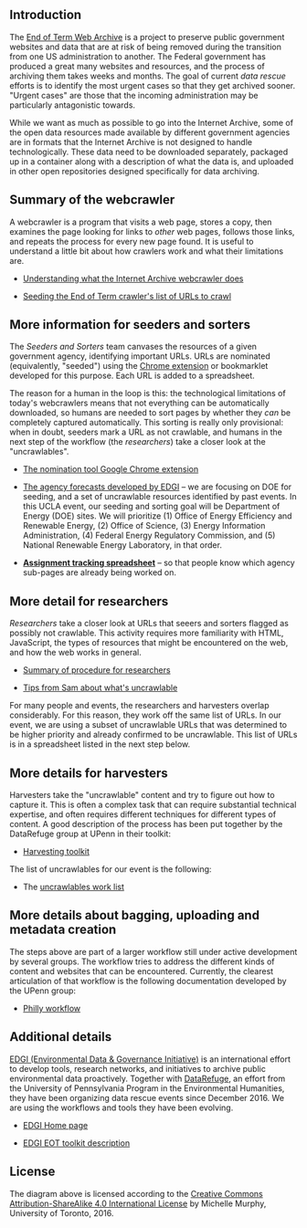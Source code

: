 Introduction
------------

The [End of Term Web Archive](http://digital2.library.unt.edu/nomination/eth2016/about/) is a project to preserve public government websites and data that are at risk of being removed during the transition from one US administration to another.  The Federal government has produced a great many websites and resources, and the process of archiving them takes weeks and months.  The goal of current _data rescue_ efforts is to identify the most urgent cases so that they get archived sooner.  "Urgent cases" are those that the incoming administration may be particularly antagonistic towards.

While we want as much as possible to go into the Internet Archive, some of the open data resources made available by different government agencies are in formats that the Internet Archive is not designed to handle technologically.  These data need to be downloaded separately, packaged up in a container along with a description of what the data is, and uploaded in other open repositories designed specifically for data archiving.

Summary of the webcrawler
-------------------------

A webcrawler is a program that visits a web page, stores a copy, then examines the page looking for links to _other_ web pages, follows those links, and repeats the process for every new page found.  It is useful to understand a little bit about how crawlers work and what their limitations are.

* [Understanding what the Internet Archive webcrawler does](https://docs.google.com/document/d/1PeWefW2toThs-Pbw0CMv2us7wxQI0gRrP1LGuwMp_UQ/edit)

* [Seeding the End of Term crawler's list of URLs to crawl](https://docs.google.com/document/d/1qpuNCmBmu4KcsS_hE2srewcCiP4f9P5cCyDfHmsSAVU/edit)

More information for seeders and sorters
----------------------------------------

The _Seeders and Sorters_ team canvases the resources of a given government agency, identifying important URLs.  URLs are nominated (equivalently, "seeded") using the [Chrome extension](https://chrome.google.com/webstore/detail/nominationtool/abjpihafglmijnkkoppbookfkkanklok) or bookmarklet developed for this purpose.  Each URL is added to a spreadsheet.

The reason for a human in the loop is this: the technological limitations of today's webcrawlers means that not everything can be automatically downloaded, so humans are needed to sort pages by whether they _can_ be completely captured automatically.  This sorting is really only provisional: when in doubt, seeders mark a URL as not crawlable, and humans in the next step of the workflow (the _researchers_) take a closer look at the "uncrawlables".

* [The nomination tool Google Chrome extension](https://chrome.google.com/webstore/detail/nominationtool/abjpihafglmijnkkoppbookfkkanklok)

* [The agency forecasts developed by EDGI](https://envirodatagov.org/agency-forecasts/) &ndash; we are focusing on DOE for seeding, and a set of uncrawlable resources identified by past events. In this UCLA event, our seeding and sorting goal will be Department of Energy (DOE) sites. We will prioritize (1) Office of Energy Efficiency and Renewable Energy, (2) Office of Science, (3) Energy Information Administration, (4) Federal Energy Regulatory Commission, and (5) National Renewable Energy Laboratory, in that order.

* **[Assignment tracking spreadsheet](https://docs.google.com/spreadsheets/d/10M1_AyyJFpBIDZ7s6VzVa98Tx8zJBIoJESLlHZkJ018/edit#gid=707149033)** &ndash; so that people know which agency sub-pages are already being worked on.

More detail for researchers
---------------------------

_Researchers_ take a closer look at URLs that seeers and sorters flagged as possibly not crawlable.  This activity requires more familiarity with HTML, JavaScript, the types of resources that might be encountered on the web, and how the web works in general.

* [Summary of procedure for researchers](https://github.com/datarefugephilly/workflow/blob/master/research.md)

* [Tips from Sam about what's uncrawlable](https://docs.google.com/document/d/1ZSx7zO6hRB_jjzwPO-zu-ps2eueZh3wRk4MrCxkMX_w/edit)

For many people and events, the researchers and harvesters overlap considerably.  For this reason, they work off the same list of URLs.  In our event, we are using a subset of uncrawlable URLs that was determined to be higher priority and already confirmed to be uncrawlable. This list of URLs is in a spreadsheet listed in the next step below.

More details for harvesters
---------------------------

Harvesters take the "uncrawlable" content and try to figure out how to capture it. This is often a complex task that can require substantial technical expertise, and often requires different techniques for different types of content.  A good description of the process has been put together by the DataRefuge group at UPenn in their toolkit:

* [Harvesting toolkit](https://github.com/datarefugephilly/workflow/tree/master/harvesting-toolkit)

The list of uncrawlables for our event is the following:

* The [uncrawlables work list](https://docs.google.com/spreadsheets/d/12BCFVgOleNWOqClKFUTz8SBCP7xClTGgs4nldh8XRj4/edit?usp=sharing)

More details about bagging, uploading and metadata creation
-----------------------------------------------------------

The steps above are part of a larger workflow still under active development by several groups.  The workflow tries to address the different kinds of content and websites that can be encountered.  Currently, the clearest articulation of that workflow is the following documentation developed by the UPenn group:

* [Philly workflow](https://github.com/datarefugephilly/workflow)


Additional details
------------------

[EDGI  (Environmental Data & Governance Initiative)](https://envirodatagov.org) is an international effort to develop tools, research networks, and initiatives to archive public environmental data proactively.  Together with [DataRefuge](http://www.ppehlab.org/datarefuge/), an effort from the University of Pennsylvania Program in the Environmental Humanities, they have been organizing data rescue events since December 2016.  We are using the workflows and tools they have been evolving.

* [EDGI Home page](https://envirodatagov.org)

* [EDGI EOT toolkit description](https://github.com/edgi-govdata-archiving/eot-sprint-toolkit)

License
-------

The diagram above is licensed according to the [Creative Commons Attribution-ShareAlike 4.0 International License](http://creativecommons.org/licenses/by-sa/4.0/) by Michelle Murphy, University of Toronto, 2016.
